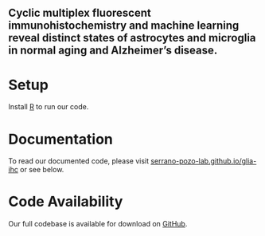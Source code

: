 ## Cyclic multiplex fluorescent immunohistochemistry and machine learning reveal distinct states of astrocytes and microglia in normal aging and Alzheimer’s disease.

# Setup
Install [R](https://www.r-project.org/) to run our code.

# Documentation
To read our documented code, please visit [serrano-pozo-lab.github.io/glia-ihc](https://serrano-pozo-lab.github.io/glia-ihc) or see below.

# Code Availability
Our full codebase is available for download on [GitHub](https://github.com/serrano-pozo-lab/glia-ihc).
